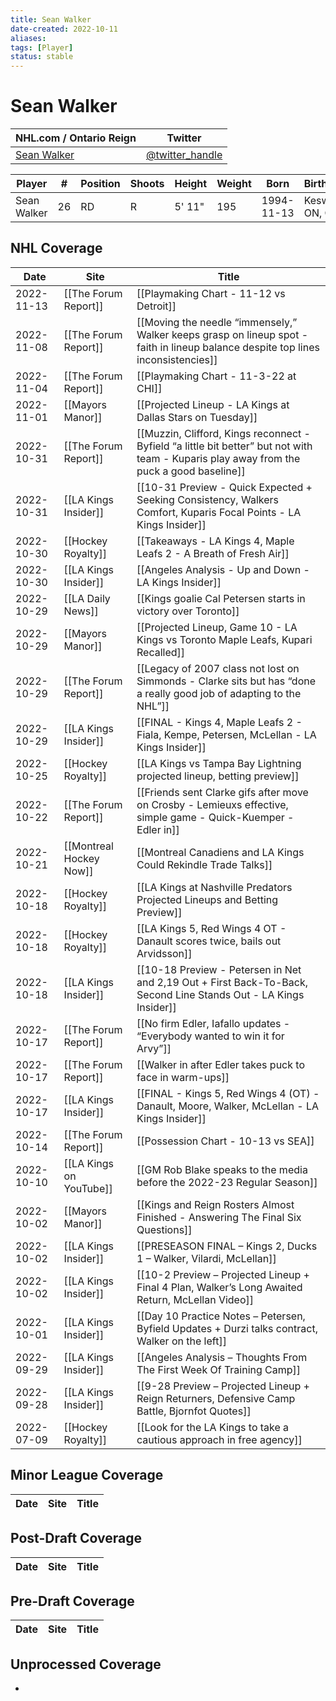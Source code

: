 ```yaml
---
title: Sean Walker
date-created: 2022-10-11
aliases: 
tags: [Player]
status: stable
---
```


# Sean Walker

NHL.com / Ontario Reign | Twitter
-|-
[Sean Walker](https://www.nhl.com/player/sean-walker-8480336) | [@twitter_handle](https://twitter.com/)

Player | \# | Position | Shoots | Height | Weight | Born | Birthplace | Draft 
-|-|-|-|-|-|-|-|-
Sean Walker | 26 | RD | R | 5' 11" | 195 | 1994-11-13 | Keswick, ON, CAN


## NHL  Coverage
| Date       | Site                    | Title                                                                                                                                     |
| ---------- | ----------------------- | ----------------------------------------------------------------------------------------------------------------------------------------- |
| 2022-11-13 | [[The Forum Report]] | [[Playmaking Chart - 11-12 vs Detroit]] |
| 2022-11-08 | [[The Forum Report]]    | [[Moving the needle “immensely,” Walker keeps grasp on lineup spot - faith in lineup balance despite top lines inconsistencies]]          |
| 2022-11-04 | [[The Forum Report]]    | [[Playmaking Chart - 11-3-22 at CHI]]                                                                                                     |
| 2022-11-01 | [[Mayors Manor]]        | [[Projected Lineup - LA Kings at Dallas Stars on Tuesday]]                                                                                |
| 2022-10-31 | [[The Forum Report]]    | [[Muzzin, Clifford, Kings reconnect - Byfield “a little bit better” but not with team - Kuparis play away from the puck a good baseline]] |
| 2022-10-31 | [[LA Kings Insider]]    | [[10-31 Preview - Quick Expected + Seeking Consistency, Walkers Comfort, Kuparis Focal Points - LA Kings Insider]]                        |
| 2022-10-30 | [[Hockey Royalty]]      | [[Takeaways - LA Kings 4, Maple Leafs 2 - A Breath of Fresh Air]]                                                                         |
| 2022-10-30 | [[LA Kings Insider]]    | [[Angeles Analysis - Up and Down - LA Kings Insider]]                                                                                     |
| 2022-10-29 | [[LA Daily News]]       | [[Kings goalie Cal Petersen starts in victory over Toronto]]                                                                              |
| 2022-10-29 | [[Mayors Manor]]        | [[Projected Lineup, Game 10 - LA Kings vs Toronto Maple Leafs, Kupari Recalled]]                                                          |
| 2022-10-29 | [[The Forum Report]]    | [[Legacy of 2007 class not lost on Simmonds - Clarke sits but has “done a really good job of adapting to the NHL”]]                       |
| 2022-10-29 | [[LA Kings Insider]]    | [[FINAL - Kings 4, Maple Leafs 2 - Fiala, Kempe, Petersen, McLellan - LA Kings Insider]]                                                  |
| 2022-10-25 | [[Hockey Royalty]]      | [[LA Kings vs Tampa Bay Lightning projected lineup, betting preview]]                                                                     |
| 2022-10-22 | [[The Forum Report]]    | [[Friends sent Clarke gifs after move on Crosby - Lemieuxs effective, simple game - Quick-Kuemper - Edler in]]                            |
| 2022-10-21 | [[Montreal Hockey Now]] | [[Montreal Canadiens and LA Kings Could Rekindle Trade Talks]]                                                                            |
| 2022-10-18 | [[Hockey Royalty]]      | [[LA Kings at Nashville Predators Projected Lineups and Betting Preview]]                                                                 |
| 2022-10-18 | [[Hockey Royalty]]      | [[LA Kings 5, Red Wings 4 OT - Danault scores twice, bails out Arvidsson]]                                                                |
| 2022-10-18 | [[LA Kings Insider]]    | [[10-18 Preview - Petersen in Net and 2,19 Out + First Back-To-Back, Second Line Stands Out - LA Kings Insider]]                          |
| 2022-10-17 | [[The Forum Report]]    | [[No firm Edler, Iafallo updates - “Everybody wanted to win it for Arvy”]]                                                                |
| 2022-10-17 | [[The Forum Report]]    | [[Walker in after Edler takes puck to face in warm-ups]]                                                                                  |
| 2022-10-17 | [[LA Kings Insider]]    | [[FINAL - Kings 5, Red Wings 4 (OT) - Danault, Moore, Walker, McLellan - LA Kings Insider]]                                               |
| 2022-10-14 | [[The Forum Report]]    | [[Possession Chart - 10-13 vs SEA]]                                                                                                       |
| 2022-10-10 | [[LA Kings on YouTube]] | [[GM Rob Blake speaks to the media before the 2022-23 Regular Season]]                                                                    |
| 2022-10-02 | [[Mayors Manor]]        | [[Kings and Reign Rosters Almost Finished - Answering The Final Six Questions]]                                                           |
| 2022-10-02 | [[LA Kings Insider]]    | [[PRESEASON FINAL – Kings 2, Ducks 1 – Walker, Vilardi, McLellan]]                                                                        |
| 2022-10-02 | [[LA Kings Insider]]    | [[10-2 Preview – Projected Lineup + Final 4 Plan, Walker’s Long Awaited Return, McLellan Video]]                                          |
| 2022-10-01 | [[LA Kings Insider]]    | [[Day 10 Practice Notes – Petersen, Byfield Updates + Durzi talks contract, Walker on the left]]                                          |
| 2022-09-29 | [[LA Kings Insider]]    | [[Angeles Analysis – Thoughts From The First Week Of Training Camp]]                                                                      |
| 2022-09-28 | [[LA Kings Insider]]    | [[9-28 Preview – Projected Lineup + Reign Returners, Defensive Camp Battle, Bjornfot Quotes]]                                             |
| 2022-07-09 | [[Hockey Royalty]] | [[Look for the LA Kings to take a cautious approach in free agency]]


## Minor League Coverage
Date | Site |  Title
---|---|---



## Post-Draft Coverage
Date | Site |  Title
---|---|---



## Pre-Draft Coverage
Date | Site |  Title
---|---|---


## Unprocessed Coverage
- 
